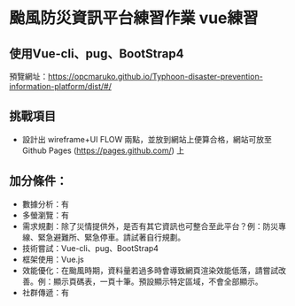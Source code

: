 # 颱風防災資訊平台練習作業 vue練習

## 使用Vue-cli、pug、BootStrap4

預覽網址：https://opcmaruko.github.io/Typhoon-disaster-prevention-information-platform/dist/#/

## 挑戰項目

* 設計出 wireframe+UI FLOW 兩點，並放到網站上便算合格，網站可放至 Github Pages (https://pages.github.com/) 上

## 加分條件：

* 數據分析：有
* 多螢瀏覽：有
* 需求規劃：除了災情提供外，是否有其它資訊也可整合至此平台？例：防災專線、緊急避難所、緊急停車。請試著自行規劃。
* 技術嘗試：Vue-cli、pug、BootStrap4
* 框架使用：Vue.js
* 效能優化：在颱風時期，資料量若過多時會導致網頁渲染效能低落，請嘗試改善。例：顯示頁碼表，一頁十筆。預設顯示特定區域，不會全部顯示。
* 社群傳遞：有

